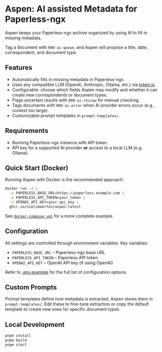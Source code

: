 # Aspen: AI assisted Metadata for Paperless-ngx

Aspen keeps your Paperless-ngx archive organized by using AI to fill in missing metadata.

Tag a document with `000-ai-queue`, and Aspen will propose a title, date, correspondent, and document type.

## Features

* Automatically fills in missing metadata in Paperless-ngx.
* Uses any compatible LLM (OpenAI, Anthropic, Ollama, etc.) via [token.js](https://github.com/verybigthings/token).
* Configurable: choose which fields Aspen may modify and whether it can create new correspondents or document types.
* Flags uncertain results with `000-ai-review` for manual checking.
* Tags documents with `000-ai-error` when AI provider errors occur (e.g., context too large).
* Customizable prompt templates in `prompt-templates/`.

## Requirements

* Running Paperless-ngx instance with API token.
* API key for a supported AI provider **or** access to a local LLM (e.g. Ollama).

## Quick Start (Docker)

Running Aspen with Docker is the recommended approach:

```zsh
docker run -d \
  -e PAPERLESS_BASE_URL=https://paperless.example.com \
  -e PAPERLESS_API_TOKEN=your_token \
  -e OPENAI_API_KEY=your_api_key \
  ghcr.io/nielsmaerten/aspen:latest
```

See [`docker-compose.yml`](./docker-compose.yml) for a more complete example.

## Configuration

All settings are controlled through environment variables. Key variables:

* `PAPERLESS_BASE_URL` – Paperless-ngx base URL
* `PAPERLESS_API_TOKEN` – Paperless API token
* `OPENAI_API_KEY` – OpenAI API key (if using OpenAI)

Refer to [.env.example](./.env.example) for the full list of configuration options.

## Custom Prompts

Prompt templates define how metadata is extracted. Aspen stores them in `prompt-templates/`. Edit these to fine-tune extraction or copy the default template to create new ones for specific document types.

## Local Development

```bash
pnpm install
pnpm build
pnpm start
```

